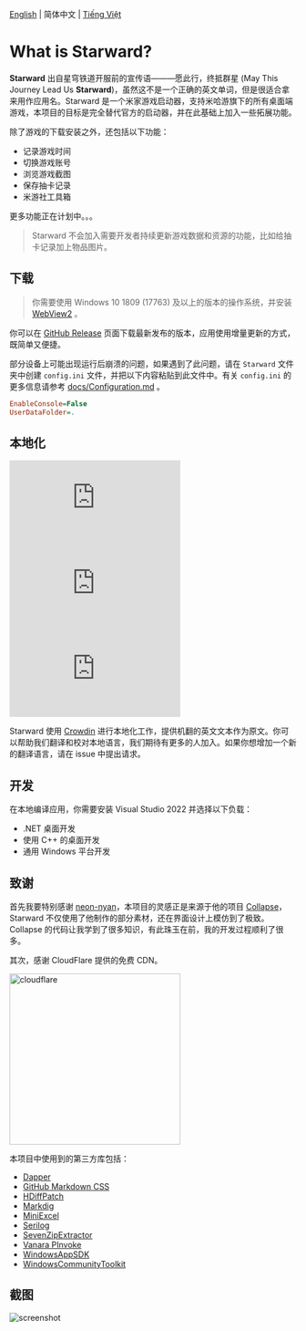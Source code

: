 [English](../README.md) | 简体中文 | [Tiếng Việt](./README.vi-VN.md)

# What is Starward?

**Starward** 出自星穹铁道开服前的宣传语———愿此行，终抵群星 (May This Journey Lead Us **Starward**)，虽然这不是一个正确的英文单词，但是很适合拿来用作应用名。Starward 是一个米家游戏启动器，支持米哈游旗下的所有桌面端游戏，本项目的目标是完全替代官方的启动器，并在此基础上加入一些拓展功能。

除了游戏的下载安装之外，还包括以下功能：

-  记录游戏时间
-  切换游戏账号
-  浏览游戏截图
-  保存抽卡记录
-  米游社工具箱

更多功能正在计划中。。。

> Starward 不会加入需要开发者持续更新游戏数据和资源的功能，比如给抽卡记录加上物品图片。

## 下载

> 你需要使用 Windows 10 1809 (17763) 及以上的版本的操作系统，并安装 [WebView2](https://developer.microsoft.com/microsoft-edge/webview2/) 。

你可以在 [GitHub Release](https://github.com/Scighost/Starward/releases) 页面下载最新发布的版本，应用使用增量更新的方式，既简单又便捷。

部分设备上可能出现运行后崩溃的问题，如果遇到了此问题，请在 `Starward` 文件夹中创建 `config.ini` 文件，并把以下内容粘贴到此文件中。有关 `config.ini` 的更多信息请参考 [docs/Configuration.md](./Configuration.zh-CN.md) 。

``` ini
EnableConsole=False
UserDataFolder=.
```


## 本地化

[![zh-CN translation](<https://img.shields.io/badge/dynamic/json?color=blue&label=zh-CN&style=flat&logo=crowdin&query=%24.progress[?(@.data.languageId==%27zh-CN%27)].data.translationProgress&url=https%3A%2F%2Fbadges.awesome-crowdin.com%2Fstats-15878835-595799.json>)](https://crowdin.com/project/starward/zh-CN)
[![en-US translation](<https://img.shields.io/badge/dynamic/json?color=blue&label=en-US&style=flat&logo=crowdin&query=%24.progress[?(@.data.languageId==%27en-US%27)].data.translationProgress&url=https%3A%2F%2Fbadges.awesome-crowdin.com%2Fstats-15878835-595799.json>)](https://crowdin.com/project/starward/en-US)
[![vi-VN translation](<https://img.shields.io/badge/dynamic/json?color=blue&label=vi-VN&style=flat&logo=crowdin&query=%24.progress[?(@.data.languageId==%27vi%27)].data.translationProgress&url=https%3A%2F%2Fbadges.awesome-crowdin.com%2Fstats-15878835-595799.json>)](https://crowdin.com/project/starward/vi)

Starward 使用 [Crowdin](https://crowdin.com/project/starward) 进行本地化工作，提供机翻的英文文本作为原文。你可以帮助我们翻译和校对本地语言，我们期待有更多的人加入。如果你想增加一个新的翻译语言，请在 issue 中提出请求。

## 开发

在本地编译应用，你需要安装 Visual Studio 2022 并选择以下负载：

-  .NET 桌面开发
-  使用 C++ 的桌面开发
-  通用 Windows 平台开发

## 致谢

首先我要特别感谢 [neon-nyan](https://github.com/neon-nyan)，本项目的灵感正是来源于他的项目 [Collapse](https://github.com/neon-nyan/Collapse)，Starward 不仅使用了他制作的部分素材，还在界面设计上模仿到了极致。Collapse 的代码让我学到了很多知识，有此珠玉在前，我的开发过程顺利了很多。

其次，感谢 CloudFlare 提供的免费 CDN。

<img alt="cloudflare" width="300px" src="https://user-images.githubusercontent.com/61003590/246605903-f19b5ae7-33f8-41ac-8130-6d0069fde27a.png" />

本项目中使用到的第三方库包括：

-  [Dapper](https://github.com/DapperLib/Dapper)
-  [GitHub Markdown CSS](https://github.com/sindresorhus/github-markdown-css)
-  [HDiffPatch](https://github.com/sisong/HDiffPatch)
-  [Markdig](https://github.com/xoofx/markdig)
-  [MiniExcel](https://github.com/mini-software/MiniExcel)
-  [Serilog](https://github.com/serilog/serilog)
-  [SevenZipExtractor](https://github.com/adoconnection/SevenZipExtractor)
-  [Vanara PInvoke](https://github.com/dahall/Vanara)
-  [WindowsAppSDK](https://github.com/microsoft/WindowsAppSDK)
-  [WindowsCommunityToolkit](https://github.com/CommunityToolkit/WindowsCommunityToolkit)

## 截图

![screenshot](https://user-images.githubusercontent.com/61003590/246605666-56adfd7f-0e5f-471b-beeb-f6ec4430f89b.png)
